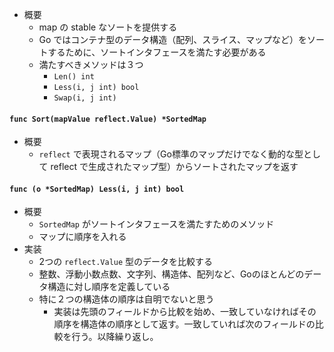 - 概要
    - map の stable なソートを提供する
    - Go ではコンテナ型のデータ構造（配列、スライス、マップなど）をソートするために、ソートインタフェースを満たす必要がある
    - 満たすべきメソッドは３つ
        - `Len() int`
        - `Less(i, j int) bool`
        - `Swap(i, j int)`

#### `func Sort(mapValue reflect.Value) *SortedMap`

- 概要
    - `reflect` で表現されるマップ（Go標準のマップだけでなく動的な型として reflect で生成されたマップ型）からソートされたマップを返す

#### `func (o *SortedMap) Less(i, j int) bool`

- 概要
    - `SortedMap` がソートインタフェースを満たすためのメソッド
    - マップに順序を入れる
- 実装
    - 2つの `reflect.Value` 型のデータを比較する
    - 整数、浮動小数点数、文字列、構造体、配列など、Goのほとんどのデータ構造に対し順序を定義している
    - 特に２つの構造体の順序は自明でないと思う
        - 実装は先頭のフィールドから比較を始め、一致していなければその順序を構造体の順序として返す。一致していれば次のフィールドの比較を行う。以降繰り返し。
